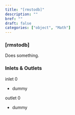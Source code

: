 ```yaml
---
title: "[rmstodb]"
description: ""
bref: ""
draft: false
categories: ["object", "Math"]
---
```


### [rmstodb]

Does something.

### Inlets & Outlets

inlet 0

 - dummy

outlet 0

 - dummy
 
